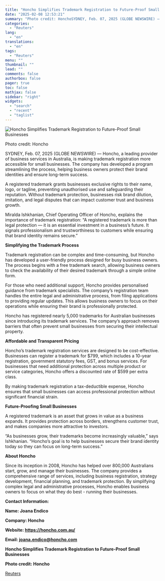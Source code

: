 ```yaml
---
title: "Honcho Simplifies Trademark Registration to Future-Proof Small Businesses"
date: "2025-02-08 12:53:21"
summary: "Photo credit: HonchoSYDNEY, Feb. 07, 2025 (GLOBE NEWSWIRE) — Honcho, a leading provider of business services in Australia, is making trademark registration more accessible for small businesses. The company has developed a program streamlining the process, helping business owners protect their brand identities and ensure long-term success.A registered trademark grants..."
categories:
  - "Reuters"
lang:
  - "en"
translations:
  - "en"
tags:
  - "Reuters"
menu: ""
thumbnail: ""
lead: ""
comments: false
authorbox: false
pager: true
toc: false
mathjax: false
sidebar: "right"
widgets:
  - "search"
  - "recent"
  - "taglist"
---
```


![Honcho Simplifies Trademark Registration to Future-Proof Small Businesses](https://s3.tradingview.com/news/image/tag:reuters.com,2025-02-08:newsml_GNX4wdqSG-debfe51488d82fd320dd8d6608164991-resized.jpeg)

Photo credit: Honcho



SYDNEY, Feb. 07, 2025 (GLOBE NEWSWIRE) — Honcho, a leading provider of business services in Australia, is making trademark registration more accessible for small businesses. The company has developed a program streamlining the process, helping business owners protect their brand identities and ensure long-term success.

A registered trademark grants businesses exclusive rights to their name, logo, or tagline, preventing unauthorised use and safeguarding their reputation. Without trademark protection, businesses risk brand dilution, imitation, and legal disputes that can impact customer trust and business growth.

Miralda Ishkhanian, Chief Operating Officer of Honcho, explains the importance of trademark registration: “A registered trademark is more than legal protection — it is an essential investment in a business’s future. It signals professionalism and trustworthiness to customers while ensuring that brand identity remains secure.”

**Simplifying the Trademark Process**

Trademark registration can be complex and time-consuming, but Honcho has developed a user-friendly process designed for busy business owners. The process begins with a free trademark search, allowing business owners to check the availability of their desired trademark through a simple online form.

For those who need additional support, Honcho provides personalised guidance from trademark specialists. The company’s registration team handles the entire legal and administrative process, from filing applications to providing regular updates. This allows business owners to focus on their operations while ensuring their brand is professionally protected.

Honcho has registered nearly 5,000 trademarks for Australian businesses since introducing its trademark services. The company’s approach removes barriers that often prevent small businesses from securing their intellectual property.

**Affordable and Transparent Pricing**

Honcho’s trademark registration services are designed to be cost-effective. Businesses can register a trademark for $799, which includes a 10-year registration, government statutory fees, GST, and bonus services. For businesses that need additional protection across multiple product or service categories, Honcho offers a discounted rate of $599 per extra class.

By making trademark registration a tax-deductible expense, Honcho ensures that small businesses can access professional protection without significant financial strain.

**Future-Proofing Small Businesses**

A registered trademark is an asset that grows in value as a business expands. It provides protection across borders, strengthens customer trust, and makes companies more attractive to investors.

“As businesses grow, their trademarks become increasingly valuable,” says Ishkhanian. “Honcho’s goal is to help businesses secure their brand identity today so they can focus on long-term success.”

**About Honcho**

Since its inception in 2008, Honcho has helped over 800,000 Australians start, grow, and manage their businesses. The company provides a comprehensive range of services, including business registration, strategy development, financial planning, and trademark protection. By simplifying complex legal and administrative processes, Honcho enables business owners to focus on what they do best - running their businesses.

**Contact Information:**

**Name: Joana Endico**

**Company: Honcho**

**Website: https://honcho.com.au/**

**Email: joana.endico@honcho.com**

**Honcho Simplifies Trademark Registration to Future-Proof Small Businesses**

**Photo credit: Honcho**

[Reuters](https://www.tradingview.com/news/reuters.com,2025-02-08:newsml_GNX4wdqSG:0-honcho-simplifies-trademark-registration-to-future-proof-small-businesses/)
